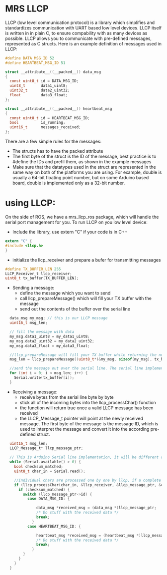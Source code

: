# MRS LLCP

LLCP (low level communication protocol) is a library which simplifies and standardizes communication with UART based low level devices.
LLCP itself is written in in plain C, to ensure compability with as many devices as possible.
LLCP allows you to communicate with pre-defined messages, represented as C structs.
Here is an example definition of messages used in LLCP:

```c
#define DATA_MSG_ID 52
#define HEARTBEAT_MSG_ID 51

struct __attribute__((__packed__)) data_msg
{
  const uint8_t id = DATA_MSG_ID;
  uint8_t       data1_uint8;
  uint32_t      data2_uint32;
  float         data3_float;
};

struct __attribute__((__packed__)) heartbeat_msg
{
  const uint8_t id = HEARTBEAT_MSG_ID;
  bool          is_running;
  uint16_t      messages_received;
};
```

There are a few simple rules for the messages:
* The structs has to have the packed attribute
* The first byte of the struct is the ID of the message, best practice is to #define the IDs and prefil them, as shown in the example messages
* Make sure that the datatypes used in the struct are represented in the same way on both of the platforms you are using. For example, double is usually a 64-bit floating point number, but on some Arduino based board, double is implemented only as a 32-bit number.

# using LLCP:
On the side of ROS, we have a mrs_llcp_ros package, which will handle the serial port management for you.
To run LLCP on you low level device:

* Include the library, use extern "C" if your code is in C++
```c
extern "C" {
#include <llcp.h>
}
```

* initialize the llcp_receiver and prepare a bufer for transmitting messages

```c
#define TX_BUFFER_LEN 255
LLCP_Receiver_t llcp_receiver;
uint8_t tx_buffer[TX_BUFFER_LEN];
```

* Sending a message:
  * define the message which you want to send
  * call llcp_prepareMessage() which will fill your TX buffer with the message
  * send out the contents of the buffer over the serial line

```c
  data_msg my_msg; // this is our LLCP message
  uint16_t msg_len;

  // fill the message with data
  my_msg.data1_uint8 = my_data1_uint8;
  my_msg.data2_uint32 = my_data2_uint32;
  my_msg.data3_float = my_data3_float;

  //llcp_prepareMessage will fill your TX buffer while returning the number of bytes written
  msg_len = llcp_prepareMessage((uint8_t*)&my_msg, sizeof(my_msg), tx_buffer);

  //send the message out over the serial line. The serial line implementation is based on the platform you are using, the example shown here is from an Arduino
  for (int i = 0; i < msg_len; i++) {
    Serial.write(tx_buffer[i]);
  }
```

* Receiving a message:
  * receive bytes from the serial line byte by byte
  * stick all of the incoming bytes into the llcp_processChar() function
  * the function will return true once a valid LLCP message has been received
  * the LLCP_Message_t pointer will point at the newly received message. The first byte of the message is the message ID, which is used to interpret the message and convert it into the according pre-defined struct.
   
```c
  uint16_t msg_len;
  LLCP_Message_t* llcp_message_ptr;
  
  // This is Arduino Serial line implementation, it will be different on other platforms
  while (Serial.available() > 0) {
    bool checksum_matched;
    uint8_t char_in = Serial.read();

    //individual chars are processed one by one by llcp, if a complete message is received, llcp_processChar() returns true
    if (llcp_processChar(char_in, &llcp_receiver, &llcp_message_ptr, &checksum_matched)) {
      if (checksum_matched) {
        switch (llcp_message_ptr->id) {
          case DATA_MSG_ID: {

              data_msg *received_msg = (data_msg *)llcp_message_ptr;
              /* Do stuff with the received data */
              break;
            }
          case HEARTBEAT_MSG_ID: {

              heartbeat_msg *received_msg = (heartbeat_msg *)llcp_message_ptr;
              /* Do stuff with the received data */
              break;
            }
        }
      }
    }
  }
```
